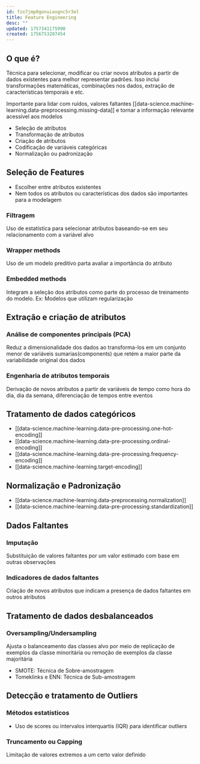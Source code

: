 ```yaml
---
id: fzx7jmp0gonuiavgnc5r3ol
title: Feature Engineering
desc: ""
updated: 1757341175990
created: 1756753207454
---
```


## O que é?

Técnica para selecionar, modificar ou criar novos atributos a partir de dados existentes para melhor representar padrões. Isso inclui transformações matemáticas, combinações nos dados, extração de características temporais e etc.

Importante para lidar com ruídos, valores faltantes [[data-science.machine-learning.data-preprocessing.missing-data]] e tornar a informação relevante acessível aos modelos

- Seleção de atributos
- Transformação de atributos
- Criação de atributos
- Codificação de variáveis categóricas
- Normalização ou padronização

## Seleção de Features

- Escolher entre atributos existentes
- Nem todos os atributos ou características dos dados são importantes para a modelagem

### Filtragem

Uso de estatística para selecionar atributos baseando-se em seu relacionamento com a variável alvo

### Wrapper methods

Uso de um modelo preditivo parta avaliar a importância do atributo

### Embedded methods

Integram a seleção dos atributos como parte do processo de treinamento do modelo. Ex: Modelos que utilizam regularização

## Extração e criação de atributos

### Análise de componentes principais (PCA)

Reduz a dimensionalidade dos dados ao transforma-los em um conjunto menor de variáveis sumarias(components) que retém a maior parte da variabilidade original dos dados

### Engenharia de atributos temporais

Derivação de novos atributos a partir de variáveis de tempo como hora do dia, dia da semana, diferenciação de tempos entre eventos

## Tratamento de dados categóricos

- [[data-science.machine-learning.data-pre-processing.one-hot-encoding]]
- [[data-science.machine-learning.data-pre-processing.ordinal-encoding]]
- [[data-science.machine-learning.data-pre-processing.frequency-encoding]]
- [[data-science.machine-learning.target-encoding]]

## Normalização e Padronização

- [[data-science.machine-learning.data-preprocessing.normalization]]
- [[data-science.machine-learning.data-pre-processing.standardization]]

## Dados Faltantes

### Imputação

Substituição de valores faltantes por um valor estimado com base em outras observações

### Indicadores de dados faltantes

Criação de novos atributos que indicam a presença de dados faltantes em outros atributos

## Tratamento de dados desbalanceados

### Oversampling/Undersampling

Ajusta o balanceamento das classes alvo por meio de replicação de exemplos da classe minoritária ou remoção de exemplos da classe majoritária

- SMOTE: Técnica de Sobre-amostragem
- Tomeklinks e ENN: Técnica de Sub-amostragem

## Detecção e tratamento de Outliers

### Métodos estatísticos

- Uso de scores ou intervalos interquartis (IQR) para identificar outliers

### Truncamento ou Capping

Limitação de valores extremos a um certo valor definido
